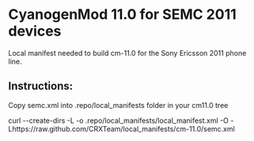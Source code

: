 CyanogenMod 11.0 for SEMC 2011 devices
===============

Local manifest needed to build cm-11.0 for the Sony Ericsson 2011 phone line.

Instructions:
-------------

Copy semc.xml into .repo/local_manifests folder in your cm11.0 tree


curl --create-dirs -L -o .repo/local_manifests/local_manifest.xml -O -Lhttps://raw.github.com/CRXTeam/local_manifests/cm-11.0/semc.xml
